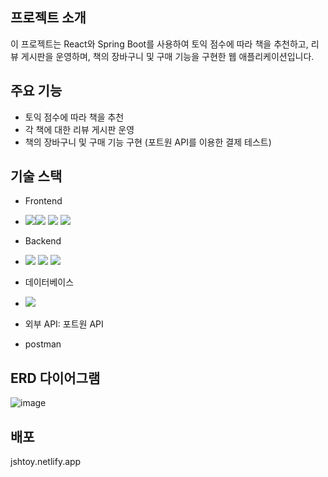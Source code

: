 ## 프로젝트 소개

이 프로젝트는 React와 Spring Boot를 사용하여 토익 점수에 따라 책을 추천하고, 리뷰 게시판을 운영하며, 책의 장바구니 및 구매 기능을 구현한 웹 애플리케이션입니다.

## 주요 기능

- 토익 점수에 따라 책을 추천
- 각 책에 대한 리뷰 게시판 운영
- 책의 장바구니 및 구매 기능 구현 (포트원 API를 이용한 결제 테스트)

## 기술 스택

- Frontend
- <img src="https://img.shields.io/badge/react-61DAFB?style=for-the-badge&logo=react&logoColor=black"><img src="https://img.shields.io/badge/html5-E34F26?style=for-the-badge&logo=html5&logoColor=white"> 
  <img src="https://img.shields.io/badge/css-1572B6?style=for-the-badge&logo=css3&logoColor=white"> 
  <img src="https://img.shields.io/badge/javascript-F7DF1E?style=for-the-badge&logo=javascript&logoColor=black">  

- Backend
-   <img src="https://img.shields.io/badge/java-007396?style=for-the-badge&logo=java&logoColor=white">  <img src="https://img.shields.io/badge/spring-6DB33F?style=for-the-badge&logo=spring&logoColor=white">     <img src="https://img.shields.io/badge/amazonaws-232F3E?style=for-the-badge&logo=amazonaws&logoColor=white">

- 데이터베이스
- <img src="https://img.shields.io/badge/mysql-4479A1?style=for-the-badge&logo=mysql&logoColor=white"> 
- 외부 API: 포트원 API
- postman
## ERD 다이어그램
![image](https://github.com/jiss00/jsh_project_backend/assets/90140865/45fe15d7-1ba3-42fc-9fec-23de8653e023)
## 배포
jshtoy.netlify.app

